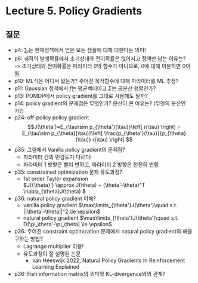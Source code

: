 # Lecture 5. Policy Gradients

## 질문
- p4: $\sum_i$는 현재정책에서 얻은 모든 샘플에 대해 더한다는 의미!
- p6: 궤적의 발생확률에서 초기상태와 전이확률은 없어지고 정책만 남는 이유는?  
  -> 초기상태와 전이확률은 파라미터 $\theta$의 함수가 아니므로, $\theta$에 대해 미분하면 0이 됨
- p10: ML식은 어디서 왔는가? 주어진 목적함수에 대해 파라미터를 ML 추정?
- p11: Gaussian 정책에서 $f$는 평균벡터이고 $\Sigma$는 공분산 행렬인가?
- p13: POMDP에서 policy gradient를 그대로 사용해도 될까?
- p14: policy gradient의 문제점은 무엇인가? 분산이 큰 이유는? (무엇의 분산인가?)
- p24: off-policy policy gradient  
  $$J(\theta')=E_{\tau\sim p_{\theta'}(\tau)}\left[ r(\tau) \right]
  = E_{\tau\sim p_{\theta}(\tau)}\left[ \frac{p_{\theta'}(\tau)}{p_{\theta}(\tau)} r(\tau) \right] $$  
- p35: 그림에서 Vanilla policy gradient의 문제점?
  - 파라미터 간의 민감도가 다르다!
  - 파라미터 1 방향은 빨리 변하고, 파라미터 2 방향은 천천히 변함 
- p35: constrained optimization 문제 유도과정?  
  - 1st order Taylor expansion  
    $J({\theta}') \approx J(\theta) + (\theta'-\theta)^T \nabla_{\theta}J(\theta) $
- p36: natural policy gradient 이해?  
  - vanilla policy gradient
    $\max\limits_{\theta'}J(\theta')\quad s.t. ||\theta'-\theta||^2 \le \epsilon$
  - natural policy gradient
    $\max\limits_{\theta'}J(\theta')\quad s.t. D(\pi_\theta'-\pi_\theta) \le \epsilon$
- p36: 주어진 constraint optimization 문제에서 natural policy gradient의 해를 구하는 방법?
  - Lagrange multiplier 이용!
  - 유도과정이 잘 설명된 논문
    - van Heeswijk 2022, Natural Policy Gradients In Reinforcement Learning Explained
- p36: Fish information matrix의 의미와 KL-divergence와의 관계?
    
   
  



